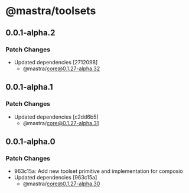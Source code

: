 # @mastra/toolsets

## 0.0.1-alpha.2

### Patch Changes

- Updated dependencies [2712098]
  - @mastra/core@0.1.27-alpha.32

## 0.0.1-alpha.1

### Patch Changes

- Updated dependencies [c2dd6b5]
  - @mastra/core@0.1.27-alpha.31

## 0.0.1-alpha.0

### Patch Changes

- 963c15a: Add new toolset primitive and implementation for composio
- Updated dependencies [963c15a]
  - @mastra/core@0.1.27-alpha.30
